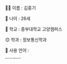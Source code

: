 👨‍🎓 이름 : 김홍기

🌇 나이 : 26세

:school: 학교 : 중부대학교 고양캠퍼스

:blush: 학과 : 정보통신학과

:meat_on_bone: 사용 언어 : 

<img src="https://user-images.githubusercontent.com/80046326/140975880-f48ec44f-4103-421e-89c5-d82a386a4730.PNG" alt="Javascript" style="zoom:25%;" /><img src="C:\Users\김홍기\Desktop\superlgtele/C.PNG" alt="C" style="zoom:18%;" /><img src="C:\Users\김홍기\Desktop\superlgtele/Mongo.PNG" alt="Mongo" style="zoom:23%;" /><img src="C:\Users\김홍기\Desktop\superlgtele/Mysql.PNG" alt="Mysql" style="zoom:20%;" />





